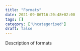 ```yaml
---
title: "Formats"
date: 2021-09-06T16:20:48+02:00
tags: []
category: ['Uncategorised']
draft: false
---
```


Description of formats
